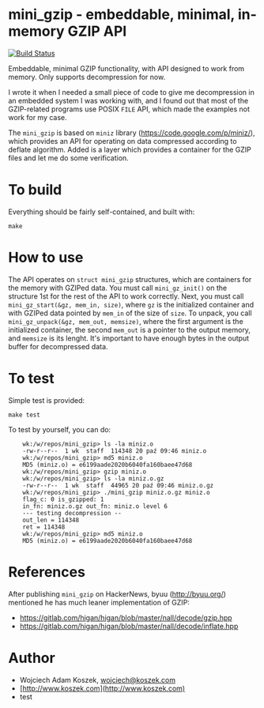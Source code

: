 mini_gzip - embeddable, minimal, in-memory GZIP API
===================================================

[![Build Status](https://travis-ci.org/wkoszek/mini_gzip.svg?branch=master)](https://travis-ci.org/wkoszek/mini_gzip)

Embeddable, minimal GZIP functionality, with API designed to work from
memory. Only supports decompression for now.

I wrote it when I needed a small piece of code to give me decompression in
an embedded system I was working with, and I found out that most of the
GZIP-related programs use POSIX `FILE` API, which made the examples not work
for my case.

The `mini_gzip` is based on `miniz` library
(https://code.google.com/p/miniz/), which provides an API for operating on
data compressed according to deflate algorithm. Added is a layer which
provides a container for the GZIP files and let me do some verification.

# To build

Everything should be fairly self-contained, and built with:

	make

# How to use

The API operates on `struct mini_gzip` structures, which are containers for
the memory with GZIPed data. You must call `mini_gz_init()` on the structure
1st for the rest of the API to work correctly. Next, you must call
`mini_gz_start(&gz, mem_in, size)`, where `gz` is the initialized container
and with GZIPed data pointed by `mem_in` of the size of `size`.  To unpack,
you call `mini_gz_unpack(&gz, mem_out, memsize)`, where the first argument
is the initialized container, the second `mem_out` is a pointer to the
output memory, and `memsize` is its lenght. It's important to have enough
bytes in the output buffer for decompressed data.

# To test

Simple test is provided:

	make test

To test by yourself, you can do:

~~~shell
	wk:/w/repos/mini_gzip> ls -la miniz.o
	-rw-r--r--  1 wk  staff  114348 20 paź 09:46 miniz.o
	wk:/w/repos/mini_gzip> md5 miniz.o
	MD5 (miniz.o) = e6199aade2020b6040fa160baee47d68
	wk:/w/repos/mini_gzip> gzip miniz.o
	wk:/w/repos/mini_gzip> ls -la miniz.o.gz
	-rw-r--r--  1 wk  staff  44965 20 paź 09:46 miniz.o.gz
	wk:/w/repos/mini_gzip> ./mini_gzip miniz.o.gz miniz.o
	flag_c: 0 is_gzipped: 1
	in_fn: miniz.o.gz out_fn: miniz.o level 6
	--- testing decompression --
	out_len = 114348
	ret = 114348
	wk:/w/repos/mini_gzip> md5 miniz.o
	MD5 (miniz.o) = e6199aade2020b6040fa160baee47d68
~~~

# References

After publishing `mini_gzip` on HackerNews, byuu (http://byuu.org/) mentioned he has much leaner implementation of GZIP:

- https://gitlab.com/higan/higan/blob/master/nall/decode/gzip.hpp
- https://gitlab.com/higan/higan/blob/master/nall/decode/inflate.hpp

# Author

- Wojciech Adam Koszek, [wojciech@koszek.com](mailto:wojciech@koszek.com)
- [http://www.koszek.com](http://www.koszek.com)
- test
